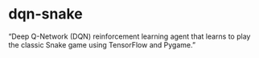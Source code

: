 # dqn-snake
“Deep Q-Network (DQN) reinforcement learning agent that learns to play the classic Snake game using TensorFlow and Pygame.”

